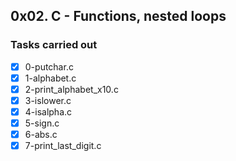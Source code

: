 ## 0x02. C - Functions, nested loops
### Tasks carried out
- [x] 0-putchar.c
- [x] 1-alphabet.c
- [x] 2-print_alphabet_x10.c
- [x] 3-islower.c
- [x] 4-isalpha.c
- [x] 5-sign.c
- [x] 6-abs.c
- [x] 7-print_last_digit.c

